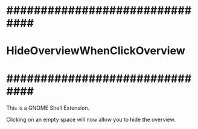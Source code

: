 # ############################### #
#  HideOverviewWhenClickOverview  #
# ############################### #

This is a GNOME Shell Extension.

Clicking on an empty space will now allow you to hide the overview.
